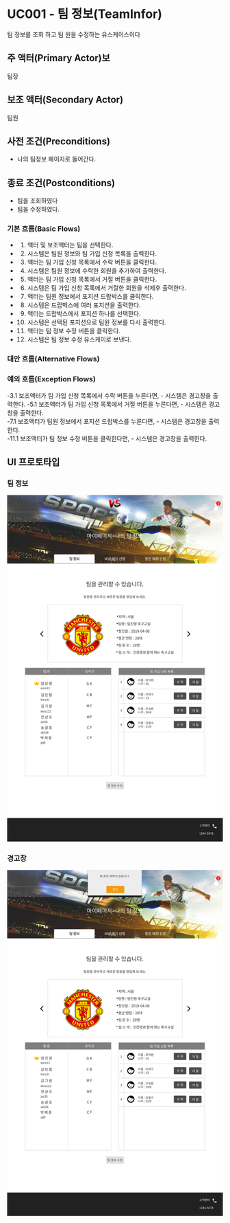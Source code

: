 # UC001 - 팀 정보(TeamInfor)

팀 정보를 조회 하고 팀 원을 수정하는 유스케이스이다

## 주 액터(Primary Actor)보

팀장

## 보조 액터(Secondary Actor)

팀원

## 사전 조건(Preconditions)

- 나의 팀정보 페이지로 들어간다.

## 종료 조건(Postconditions)

- 팀을 조회하였다
- 팀을 수정하였다.

### 기본 흐름(Basic Flows)

- 1. 액터 및 보조액터는 팀을 선택한다. 
- 2. 시스템은 팀원 정보와 팀 가입 신청 목록을 출력한다.
- 3. 액터는 팀 가입 신청 목록에서 수락 버튼을 클릭한다.
- 4. 시스템은 팀원 정보에 수락한 회원을 추가하여 출력한다.
- 5. 액터는 팀 가입 신청 목록에서 거절 버튼을 클릭한다.
- 6. 시스템은 팀 가입 신청 목록에서 거절한 회원을 삭제후 출력한다.
- 7. 액터는 팀원 정보에서 포지션 드랍박스를 클릭한다.
- 8. 시스템은 드랍박스에 여러 포지션을 출력한다.
- 9. 액터는 드랍박스에서 포지션 하나를 선택한다.
- 10. 시스템은 선택된 포지션으로 팀원 정보를 다시 출력한다.
- 11. 액터는 팀 정보 수정 버튼을 클릭한다.
- 12. 시스템은 팀 정보 수정 유스케이로 보낸다.

### 대안 흐름(Alternative Flows)


### 예외 흐름(Exception Flows)

 -3.1 보조액터가 팀 가입 신청 목록에서 수락 버튼을 누른다면,
           -  시스템은 경고창을 출력한다.
 -5.1 보조액터가 팀 가입 신청 목록에서 거절 버튼을 누른다면,
           -  시스템은 경고창을 출력한다.   
 -7.1 보조액터가 팀원 정보에서 포지션 드랍박스를 누른다면,
           -  시스템은 경고창을 출력한다.     
 -11.1   보조액터가 팀 정보 수정 버튼을 클릭한다면,
           -  시스템은 경고창을 출력한다.    
    
## UI 프로토타입

### 팀 정보 
![팀정보](./images/myteaminfo.jpg)
    
 
### 경고창
![경고창](./images/teaminfowarning.jpg)  
    
    
    
    
    
    